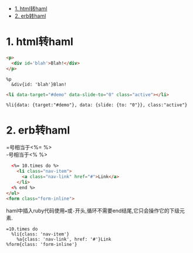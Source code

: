 <!-- TOC -->

- [1. html转haml](#1-html转haml)
- [2. erb转haml](#2-erb转haml)

<!-- /TOC -->
# 1. html转haml
```html
<p>
  <div id='blah'>Blah!</div>
</p>
```

```haml
%p
  &div{id: 'blah'}Blan!
```

```html
<li data-target="#demo" data-slide-to="0" class="active"></li>
```

```haml
%li{data: {target:"#demo"}, data: {slide: {to: "0"}}, class:"active"}
```

# 2. erb转haml
=号相当于<%= %><br>
-号相当于<% %>
```html
  <%= 10.times do %>
    <li class="nav-item">
      <a class="nav-link" href="#">Link</a>
    </li>
  <% end %>
</ul>
<form class="form-inline">
```
haml中插入ruby代码使用`=`或`-`开头,循环不需要end结尾,它只会操作它的下级元素.
```haml
=10.times do 
  %li{class: 'nav-item'}
    %a{class: 'nav-link', href: '#'}Link
%form{class: 'form-inline'}
```